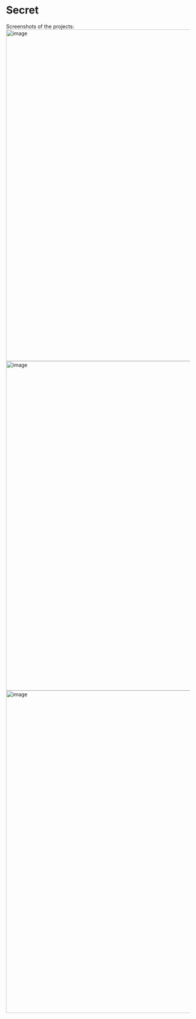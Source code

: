 # Secret

Screenshots of the projects: 
<img width="907" alt="image" src="https://user-images.githubusercontent.com/73690811/167779759-26e9395c-4ea5-4db4-b0ee-89746d1c72b1.png">
<img width="901" alt="image" src="https://user-images.githubusercontent.com/73690811/167779661-3b60f0bc-e39d-49fc-a008-799933ba3012.png">
<img width="882" alt="image" src="https://user-images.githubusercontent.com/73690811/167779806-24d44753-aafc-4ba6-8cb8-4dcec4751b8f.png">
